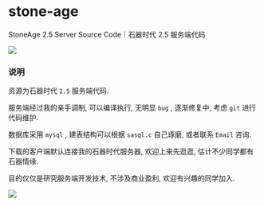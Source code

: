 # stone-age
StoneAge 2.5 Server Source Code｜石器时代 2.5 服务端代码

![](https://ss2.baidu.com/6ONYsjip0QIZ8tyhnq/it/u=2467008736,3346972993&fm=58&s=47C4FD0E689A4FE34E96C26F0300A06F)


### 说明
资源为石器时代 `2.5` 服务端代码.

服务端经过我的亲手调制, 可以编译执行, 无明显 `bug` , 逐渐修复中, 考虑 `git` 进行代码维护.

数据库采用 `mysql` , 建表结构可以根据 `sasql.c` 自己琢磨, 或者联系 `Email` 咨询.

下载的客户端默认连接我的石器时代服务器, 欢迎上来先逛逛, 估计不少同学都有石器情缘.  

目的仅仅是研究服务端开发技术, 不涉及商业盈利, 欢迎有兴趣的同学加入.

![](http://img1.mydrivers.com/img/20160205/s_6b4d567fd95941759db8dc2b884c1975.jpg)
